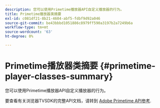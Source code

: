 ```yaml
---
description: 您可以使用Primetime播放器API自定义播放器的行为。
title: Primetime播放器类摘要
exl-id: c081df21-8b21-4604-abf5-fdbf9d92a046
source-git-commit: be43bbbd1051886c8979ff590a3197b2a7249b6a
workflow-type: tm+mt
source-wordcount: '63'
ht-degree: 0%

---
```


# Primetime播放器类摘要 {#primetime-player-classes-summary}

您可以使用Primetime播放器API自定义播放器的行为。

要查看有关浏览器TVSDK的完整API文档，请转到 [Adobe Primetime API参考](https://help.adobe.com/en_US/primetime/api/index.html#api-Adobe_Primetime_API_References).
